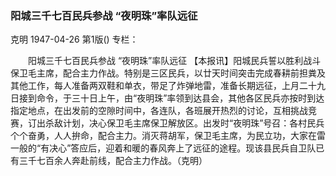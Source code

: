 ### 阳城三千七百民兵参战  “夜明珠”率队远征
克明
1947-04-26
第1版()
专栏：

　　阳城三千七百民兵参战
    “夜明珠”率队远征
    【本报讯】阳城民兵誓以胜利战斗保卫毛主席，配合主力作战。特别是三区民兵，以廿天时间突击完成春耕前担粪及其他工作，每人准备两双鞋和单衣，带足了炸弹地雷，准备长期远征，上月二十九日接到命令，于三十日上午，由“夜明珠”率领到达县会，其他各区民兵亦按时到达指定地点，在出发前的空隙时间中，各连队，各班展开热烈的讨论，互相挑战竞赛，订出杀敌计划，决心保卫毛主席保卫解放区。出发时“夜明珠”号召：各村民兵个个奋勇，人人拚命，配合主力。消灭蒋胡军，保卫毛主席，为民立功，大家在雷一般的“有决心”答应后，迎着和暖的春风奔上了远征的途程。现该县民兵自卫队已有三千七百余人奔赴前线，配合主力作战。（克明）
